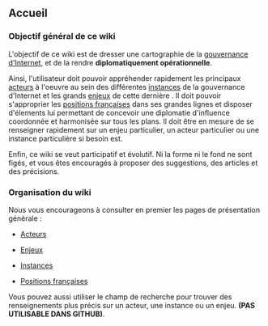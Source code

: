 ## Accueil

### Objectif général de ce wiki
L'objectif de ce wiki est de dresser une cartographie de la [gouvernance d'Internet](Glossaire.md#gouvernance-dinternet), et de la rendre **diplomatiquement opérationnelle**.

Ainsi, l'utilisateur doit pouvoir appréhender rapidement les principaux [acteurs](Acteurs.md) à l'oeuvre au sein des différentes [instances](Instances.md) de la gouvernance d'Internet et les grands [enjeux](Enjeux.md) de cette dernière . Il doit pouvoir s'approprier les [positions françaises](PositionsFR.md) dans ses grandes lignes et disposer d'élements lui permettant de concevoir une diplomatie d'influence coordonnée et harmonisée sur tous les plans. Il doit être en mesure de se renseigner rapidement sur un enjeu particulier, un acteur particulier ou une instance particulière si besoin est.

Enfin, ce wiki se veut participatif et évolutif. Ni la forme ni le fond ne sont figés, et vous êtes encouragés à proposer des suggestions, des articles et des précisions.

### Organisation du wiki

Nous vous encourageons à consulter en premier les pages de présentation générale :

- [Acteurs](Acteurs.md)

- [Enjeux](Enjeux.md)

- [Instances](Instances.md)

- [Positions françaises](PositionsFR.md)

Vous pouvez aussi utiliser le champ de recherche pour trouver des renseignements plus précis sur un acteur, une instance ou un enjeu. **(PAS UTILISABLE DANS GITHUB)**.